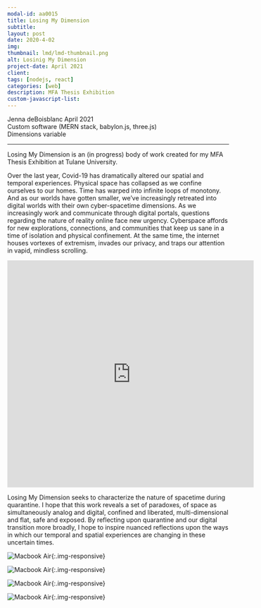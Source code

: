 ```yaml
---
modal-id: aa0015
title: Losing My Dimension
subtitle:
layout: post
date: 2020-4-02
img:
thumbnail: lmd/lmd-thumbnail.png
alt: Losinig My Dimension
project-date: April 2021
client: 
tags: [nodejs, react]
categories: [web]
description: MFA Thesis Exhibition
custom-javascript-list:
---
```


Jenna deBoisblanc
April 2021  
Custom software (MERN stack, babylon.js, three.js)   
Dimensions variable  

---

Losing My Dimension is an (in progress) body of work created for my MFA Thesis Exhibition at Tulane University. 

Over the last year, Covid-19 has dramatically altered our spatial and temporal experiences.  Physical space has collapsed as we confine ourselves to our homes. Time has warped into infinite loops of monotony. And as our worlds have gotten smaller, we’ve increasingly retreated into digital worlds with their own cyber-spacetime dimensions. As we increasingly work and communicate through digital portals, questions regarding the nature of reality online face new urgency. Cyberspace affords for new explorations, connections, and communities that keep us sane in a time of isolation and physical confinement. At the same time, the internet houses vortexes of extremism, invades our privacy, and traps our attention in vapid, mindless scrolling. 
  
<div class="embed-responsive embed-responsive-16by9">
<iframe width="560" height="515" src="https://www.youtube.com/embed/xhFYYC_hlX8" frameborder="0" allow="autoplay; encrypted-media" allowfullscreen></iframe>
</div>

Losing My Dimension seeks to characterize the nature of spacetime during quarantine. I hope that this work reveals a set of paradoxes, of space as simultaneously analog and digital, confined and liberated, multi-dimensional and flat, safe and exposed. By reflecting upon quarantine and our digital transition more broadly, I hope to inspire nuanced reflections upon the ways in which our temporal and spatial experiences are changing in these uncertain times.
  

![Macbook Air]({{site.url}}/img/portfolio/lmd/1.png){:.img-responsive}

![Macbook Air]({{site.url}}/img/portfolio/lmd/5.png){:.img-responsive}

![Macbook Air]({{site.url}}/img/portfolio/lmd/2.png){:.img-responsive}

![Macbook Air]({{site.url}}/img/portfolio/lmd/3.png){:.img-responsive}
